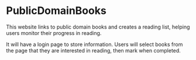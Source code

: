 # PublicDomainBooks

This website links to public domain books and creates a reading list, helping users monitor their progress in reading.

It will have a login page to store information.
Users will select books from the page that they are interested in reading, then mark when completed.
